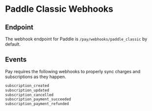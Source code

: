 # Paddle Classic Webhooks

## Endpoint

The webhook endpoint for Paddle is `/pay/webhooks/paddle_classic` by default.

## Events

Pay requires the following webhooks to properly sync charges and subscriptions as they happen.

```ruby
subscription_created
subscription_updated
subscription_cancelled
subscription_payment_succeeded
subscription_payment_refunded
```
